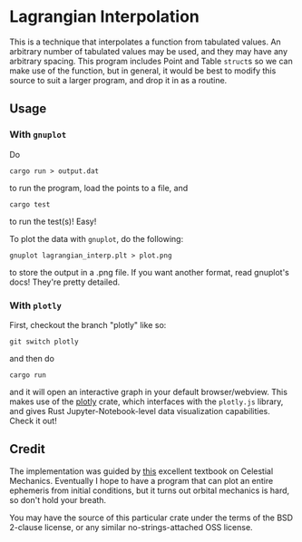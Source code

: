 # Lagrangian Interpolation

This is a technique that interpolates a function from tabulated values. An arbitrary number of tabulated values may be used, and they may
have any arbitrary spacing. This program includes Point and Table `struct`s so we can make use of the function, but in general, it would
be best to modify this source to suit a larger program, and drop it in as a routine.

## Usage

### With `gnuplot`

Do
```shell
cargo run > output.dat
```
to run the program, load the points to a file, and 
```shell
cargo test
```
to run the test(s)! Easy!

To plot the data with `gnuplot`, do the following:
```shell
gnuplot lagrangian_interp.plt > plot.png
```
to store the output in a .png file. If you want another format, read gnuplot's docs! They're pretty detailed.

### With `plotly`

First, checkout the branch "plotly" like so:
```shell
git switch plotly
```
and then do
```shell
cargo run
```
and it will open an interactive graph in your default browser/webview. This makes use of the [plotly](https://docs.rs/plotly) crate,
which interfaces with the `plotly.js` library, and gives Rust Jupyter-Notebook-level data visualization capabilities. Check it out!

## Credit

The implementation was guided by [this](https://phys.libretexts.org/@go/page/8091?pdf) excellent textbook on Celestial Mechanics.
Eventually I hope to have a program that can plot an entire ephemeris from initial conditions, but it turns out orbital mechanics
is hard, so don't hold your breath.

You may have the source of this particular crate under the terms of the BSD 2-clause license, or any similar no-strings-attached OSS license.

